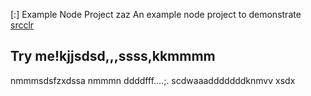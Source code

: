 [:] Example Node Project
zaz
An example node project to demonstrate [srcclr](https://www.srcclr.com)
## Try me!kjjsdsd,,,ssss,kkmmmm
nmmmsdsfzxdssa
nmmmn
ddddfff....;.
scdwaaadddddddknmvv
xsdx
